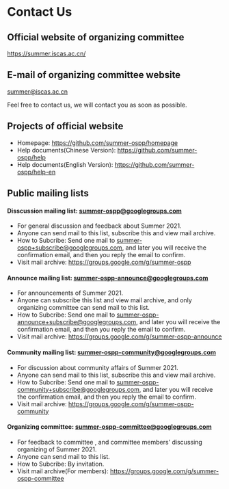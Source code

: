 # Contact Us

## Official website of organizing committee

<https://summer.iscas.ac.cn/>

## E-mail of organizing committee website

[summer@iscas.ac.cn](mailto:summer@iscas.ac.cn)

Feel free to contact us, we will contact you as soon as possible.

## Projects of official website

- Homepage: <https://github.com/summer-ospp/homepage>
- Help documents(Chinese Version): <https://github.com/summer-ospp/help>
- Help documents(English Version): <https://github.com/summer-ospp/help-en>

## Public mailing lists

#### Disscussion mailing list: [summer-ospp@googlegroups.com](mailto:summer-ospp@googlegroups.com)

- For general discussion and feedback about Summer 2021.
- Anyone can send mail to this list, subscribe this and view mail archive.
- How to Subcribe: Send one mail to [summer-ospp+subscribe@googlegroups.com](mailto:summer-ospp+subscribe@googlegroups.com), and later you will receive the confirmation email, and then you reply the email to confirm.
- Visit mail archive: <https://groups.google.com/g/summer-ospp>

#### Announce mailing list: [summer-ospp-announce@googlegroups.com](mailto:summer-ospp-announce@googlegroups.com)

- For announcements of Summer 2021.
- Anyone can subscribe this list and view mail archive, and only organizing committee can send mail to this list.
- How to Subcribe: Send one mail to [summer-ospp-announce+subscribe@googlegroups.com](mailto:summer-ospp-announce+subscribe@googlegroups.com), and later you will receive the confirmation email, and then you reply the email to confirm.
- Visit mail archive: <https://groups.google.com/g/summer-ospp-announce>

#### Community mailing list: [summer-ospp-community@googlegroups.com](mailto:summer-ospp-community@googlegroups.com)

- For discussion about community affairs of Summer 2021.
- Anyone can send mail to this list, subscribe this and view mail archive.
- How to Subcribe: Send one mail to [summer-ospp-community+subscribe@googlegroups.com](mailto:summer-ospp-community+subscribe@googlegroups.com), and later you will receive the confirmation email, and then you reply the email to confirm.
- Visit mail archive: <https://groups.google.com/g/summer-ospp-community>

#### Organizing committee: [summer-ospp-committee@googlegroups.com](mailto:summer-ospp-committee@googlegroups.com)

- For feedback to committee , and committee members' discussing organizing of Summer 2021.
- Anyone can send mail to this list.
- How to Subcribe: By invitation.
- Visit mail archive(For members): <https://groups.google.com/g/summer-ospp-committee>
